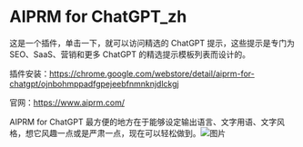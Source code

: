 # AIPRM for ChatGPT_zh

这是一个插件，单击一下，就可以访问精选的 ChatGPT 提示，这些提示是专门为 SEO、SaaS、营销和更多 ChatGPT 的精选提示模板列表而设计的。

插件安装：https://chrome.google.com/webstore/detail/aiprm-for-chatgpt/ojnbohmppadfgpejeebfnmnknjdlckgj

官网：https://www.aiprm.com/

AIPRM for ChatGPT 最方便的地方在于能够设定输出语言、文字用语、文字风格，想它风趣一点或是严肃一点，现在可以轻松做到。![图片](https://mmbiz.qpic.cn/mmbiz_png/njjfaJS7c9rh95HATHdmKR4Ahy14z9bCAR9JmdWIL0OOkXftdib8tNEstdz9iaO6eqwibev539Kd0OHjfMiaF4CEdQ/640?wx_fmt=png&wxfrom=5&wx_lazy=1&wx_co=1)